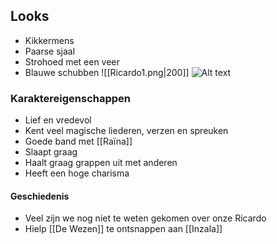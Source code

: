 ## Looks
- Kikkermens
- Paarse sjaal
- Strohoed met een veer
- Blauwe schubben
![[Ricardo1.png|200]]
![Alt text](relative%20path/to/img.jpg?raw=true "Ricardo1.png")
### Karaktereigenschappen
- Lief en vredevol
- Kent veel magische liederen, verzen en spreuken
- Goede band met [[Raïna]]
- Slaapt graag
- Haalt graag grappen uit met anderen
- Heeft een hoge charisma

#### Geschiedenis
- Veel zijn we nog niet te weten gekomen over onze Ricardo
- Hielp [[De Wezen]] te ontsnappen aan [[Inzala]]
